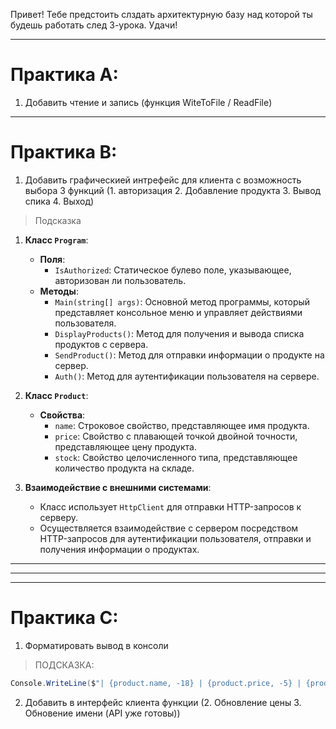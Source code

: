 Привет! Тебе предстоить слздать архитектурную базу над которой ты будешь работать след 3-урока. 
Удачи!


---
# Практика А:

1. Добавить чтение и запись (функция WiteToFile / ReadFile)
---
# Практика В: 

1. Добавить графическией интрефейс для клиента с возможность выбора 3 функций (1. авторизация 2. Добавление продукта 3. Вывод спика 4. Выход)

> Подсказка

1. **Класс `Program`**:
   - **Поля**:
     - `IsAuthorized`: Статическое булево поле, указывающее, авторизован ли пользователь.
   - **Методы**:
     - `Main(string[] args)`: Основной метод программы, который представляет консольное меню и управляет действиями пользователя.
     - `DisplayProducts()`: Метод для получения и вывода списка продуктов с сервера.
     - `SendProduct()`: Метод для отправки информации о продукте на сервер.
     - `Auth()`: Метод для аутентификации пользователя на сервере.

2. **Класс `Product`**:
   - **Свойства**:
     - `name`: Строковое свойство, представляющее имя продукта.
     - `price`: Свойство с плавающей точкой двойной точности, представляющее цену продукта.
     - `stock`: Свойство целочисленного типа, представляющее количество продукта на складе.

3. **Взаимодействие с внешними системами**:
   - Класс использует `HttpClient` для отправки HTTP-запросов к серверу.
   - Осуществляется взаимодействие с сервером посредством HTTP-запросов для аутентификации пользователя, отправки и получения информации о продуктах.

 




---
---
---
# Практика C:

1. Форматировать вывод в консоли
> ПОДСКАЗКА: 
```C#
Console.WriteLine($"| {product.name, -18} | {product.price, -5} | {product.stock, -19} |");
```
2. Добавить в интерфейс клиента функции (2. Обновление цены 3. Обновение имени (API уже готовы))